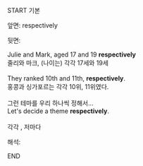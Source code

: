 START
기본

앞면:
respectively


뒷면:
<div>Julie and Mark, aged 17 and 19 <strong>respectively</strong> </div><div><div>줄리와 마크, (나이는) 각각 17세와 19세</div></div><div><br></div><div><div>They ranked 10th and 11th, <strong>respectively</strong>. </div><div><div>홍콩과 싱가포르는 각각 10위, 11위였다.</div></div></div><div><br></div><div><div><div>그런 테마를 우리 하나씩 정해서...</div></div><div><div>Let's decide a theme <strong>respectively</strong>.</div></div></div><div><br></div><div>각각 , 저마다</div>


해석:

END